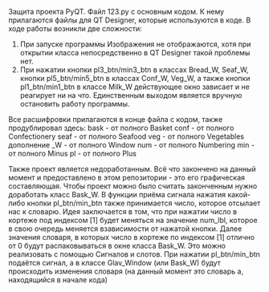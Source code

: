 Защита проекта PyQT.
Файл 123.py с основным кодом.
К нему прилагаются файлы для QT Designer, которые используются в коде.
В ходе работы возникли две сложности:
  1. При запуске программы Изображения не отображаются, хотя при открытии класса непосредственно в QT Designer такой проблемы нет.
  2. При нажатии кнопки pl3_btn/min3_btn в классах Bread_W, Seaf_W, кнопки pl5_btn/min5_btn в классах Conf_W, Veg_W, а также кнопки
pl1_btn/min1_btn в классе Milk_W действующее окно зависает и не реагирует ни на что. Единственным выходом является вручную остановить работу программы.

Все расшифровки прилагаются в конце файла с кодом, также продублировал здесь:
bask - от полного Basket
conf - от полного Confectionery
seaf - от полного Seafood
veg - от полного Vegetables
дополнение _W - от полного Window
num - от полного Numbering
min - от полного Minus
pl - от полного Plus

Также проект является недоработанным. Всё что закончено на данный момент и предоставлено в этом репозитории - это его графическая составляющая.
Чтобы проект можно было считать законченным нужно доработать класс Bask_W.
В функции приёма сигнала нажатия какой-либо кнопки pl_btn/min_btn также принимается число, которое отсылает нас к словарю.
Идея заключается в том, что при нажатии число в кортеже под индексом [1] будет меняться на значение num_lbl, которое в свою очередь меняется взависимости от нажатой кнопки.
Далее значения словаря, в которых число в кортеже по индексом [1] отлично от 0 будут распаковываться в окне класса Bask_W. Это можно реализовать с помощью Сигналов и слотов.
При нажатии pl_btn/min_btn подаётся сигнал, а в классе Glav_Window (или Bask_W) будут происходить изменения словаря (на данный момент это словарь a, находящийся в начале кода) 
